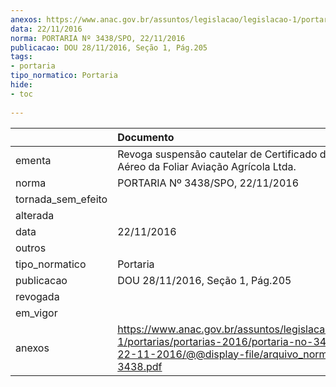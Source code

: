 ```yaml
---
anexos: https://www.anac.gov.br/assuntos/legislacao/legislacao-1/portarias/portarias-2016/portaria-no-3438-spo-22-11-2016/@@display-file/arquivo_norma/PA2016-3438.pdf
data: 22/11/2016
norma: PORTARIA Nº 3438/SPO, 22/11/2016
publicacao: DOU 28/11/2016, Seção 1, Pág.205
tags:
- portaria
tipo_normatico: Portaria
hide: 
- toc 
 
---
```


|                    | Documento                                                                                                                                                      |
|:-------------------|:---------------------------------------------------------------------------------------------------------------------------------------------------------------|
| ementa             | Revoga suspensão cautelar de Certificado de Operador Aéreo da Foliar Aviação Agrícola Ltda.                                                                    |
| norma              | PORTARIA Nº 3438/SPO, 22/11/2016                                                                                                                               |
| tornada_sem_efeito |                                                                                                                                                                |
| alterada           |                                                                                                                                                                |
| data               | 22/11/2016                                                                                                                                                     |
| outros             |                                                                                                                                                                |
| tipo_normatico     | Portaria                                                                                                                                                       |
| publicacao         | DOU 28/11/2016, Seção 1, Pág.205                                                                                                                               |
| revogada           |                                                                                                                                                                |
| em_vigor           |                                                                                                                                                                |
| anexos             | https://www.anac.gov.br/assuntos/legislacao/legislacao-1/portarias/portarias-2016/portaria-no-3438-spo-22-11-2016/@@display-file/arquivo_norma/PA2016-3438.pdf |
